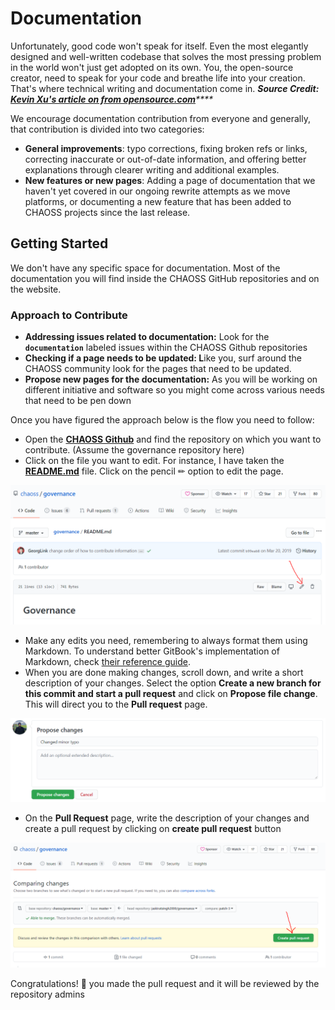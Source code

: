 # Documentation

Unfortunately, good code won't speak for itself. Even the most elegantly designed and well-written codebase that solves the most pressing problem in the world won't just get adopted on its own. You, the open-source creator, need to speak for your code and breathe life into your creation. That's where technical writing and documentation come in. _**Source Credit:**_ [_**Kevin Xu's article on from opensource.com**_](https://opensource.com/article/20/3/documentation)_\*\*\*\*_

We encourage documentation contribution from everyone and generally, that contribution is divided into two categories:

* **General improvements**: typo corrections, fixing broken refs or links, correcting inaccurate or out-of-date information, and offering better explanations through clearer writing and additional examples.
* **New features or new pages**: Adding a page of documentation that we haven't yet covered in our ongoing rewrite attempts as we move platforms, or documenting a new feature that has been added to CHAOSS projects since the last release.

## Getting Started

We don't have any specific space for documentation. Most of the documentation you will find inside the CHAOSS GitHub repositories and on the website.

### Approach to Contribute

* **Addressing issues related to documentation:** Look for the **`documentation`** labeled issues within the CHAOSS Github repositories
* **Checking if a page needs to be updated: L**ike you, surf around the CHAOSS community look for the pages that need to be updated.
* **Propose new pages for the documentation:** As you will be working on different initiative and software so you might come across various needs that need to be pen down

Once you have figured the approach below is the flow you need to follow:

* Open the [**CHAOSS Github**](https://github.com/chaoss) and find the repository on which you want to contribute. \(Assume the governance repository here\)
* Click on the file you want to edit. For instance, I have taken the [**README.md**](https://github.com/chaoss/governance/blob/master/README.md) file. Click on the pencil ✏ option to edit the page.

![](.gitbook/assets/2%20%281%29.png)

* Make any edits you need, remembering to always format them using Markdown. To understand better GitBook's implementation of Markdown, check [their reference guide](https://docs.gitbook.com/content-editing/markdown).
*  When you are done making changes, scroll down, and write a short description of your changes. Select the option **Create a new branch for this commit and start a pull request** and click on **Propose file change**. This will direct you to the **Pull request** page.

![](.gitbook/assets/22.png)

* On the **Pull Request** page, write the description of your changes and create a pull request by clicking on **create pull request** button

![](.gitbook/assets/222.png)

Congratulations! 🎉 you made the pull request and it will be reviewed by the repository admins

